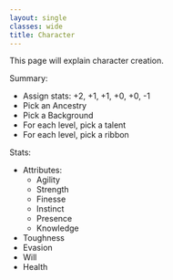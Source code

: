```yaml
---
layout: single
classes: wide
title: Character
---
```


This page will explain character creation.

Summary:
* Assign stats: +2, +1, +1, +0, +0, -1
* Pick an Ancestry
* Pick a Background
* For each level, pick a talent
* For each level, pick a ribbon

Stats:
* Attributes:
  * Agility
  * Strength
  * Finesse
  * Instinct
  * Presence
  * Knowledge
* Toughness
* Evasion
* Will
* Health
